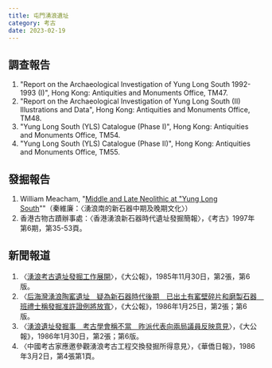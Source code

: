 ```yaml
---
title: 屯門湧浪遺址
category: 考古
date: 2023-02-19
---
```

## 調查報告
1. "Report on the Archaeological Investigation of Yung Long South 1992-1993 (I)", Hong Kong: Antiquities and Monuments Office, TM47.
2. "Report on the Archaeological Investigation of Yung Long South (II) Illustrations and Data", Hong Kong: Antiquities and Monuments Office, TM48.
3. "Yung Long South (YLS) Catalogue (Phase I)", Hong Kong: Antiquities and Monuments Office, TM54.
4. "Yung Long South (YLS) Catalogue (Phase II)", Hong Kong: Antiquities and Monuments Office, TM55.

## 發掘報告
1. William Meacham, "[Middle and Late Neolithic at "Yung Long South](https://www.lordwilson-heritagetrust.org.hk/filemanager/archive/project_doc/10-9/chp37.pdf)""（秦維廉：〈湧浪南的新石器中期及晚期文化〉）
2. 香港古物古蹟辦事處：〈香港湧浪新石器時代遺址發掘簡報〉，《考古》1997年第6期，第35-53頁。
## 新聞報道
1. 〈[湧浪考古遺址發掘工作展開](https://mmis.hkpl.gov.hk/coverpage/-/coverpage/view?_coverpage_WAR_mmisportalportlet_hsf=湧浪考古&_coverpage_WAR_mmisportalportlet_actual_q=%28%20verbatim_dc.collection%3A%28%22Old%5C%20HK%5C%20Newspapers%22%29%20%29%20AND+%28%20%28%20allTermsMandatory%3A%28true%29%20OR+all_dc.title%3A%28湧浪考古%29%20OR+all_dc.creator%3A%28湧浪考古%29%20OR+all_dc.contributor%3A%28湧浪考古%29%20OR+all_dc.subject%3A%28湧浪考古%29%20OR+fulltext%3A%28湧浪考古%29%20OR+all_dc.description%3A%28湧浪考古%29%20%29%20%29&_coverpage_WAR_mmisportalportlet_sort_field=score&p_r_p_-1078056564_c=QF757YsWv59H%2FuxqfBwEJDA8VxSv%2BVil&_coverpage_WAR_mmisportalportlet_o=0&_coverpage_WAR_mmisportalportlet_sort_order=desc)〉，《大公報》，1985年11月30日，第2張，第6版。
2. 〈[后海灣湧浪陶窰遺址　疑為新石器時代後期　已出土有窰壁碎片和磨製石器　班禮士稱發掘准許證例將放寬](https://mmis.hkpl.gov.hk/coverpage/-/coverpage/view?_coverpage_WAR_mmisportalportlet_hsf=湧浪&p_r_p_-1078056564_c=QF757YsWv59H%2FuxqfBwEJF42W70v1jGE&_coverpage_WAR_mmisportalportlet_o=5&_coverpage_WAR_mmisportalportlet_actual_q=%28%20verbatim_dc.collection%3A%28%22Old%5C%20HK%5C%20Newspapers%22%29%20%29%20AND+%28%20%28%20allTermsMandatory%3A%28true%29%20OR+all_dc.title%3A%28湧浪%29%20OR+all_dc.creator%3A%28湧浪%29%20OR+all_dc.contributor%3A%28湧浪%29%20OR+all_dc.subject%3A%28湧浪%29%20OR+fulltext%3A%28湧浪%29%20OR+all_dc.description%3A%28湧浪%29%20%29%20%29&_coverpage_WAR_mmisportalportlet_sort_order=desc&_coverpage_WAR_mmisportalportlet_sort_field=dc.publicationdate_bsort)〉，《大公報》，1986年1月25日，第2張；第6版。
3. 〈[湧浪遺址發掘事　考古學會稱不當　昨派代表向兩局議員反映意見](https://mmis.hkpl.gov.hk/coverpage/-/coverpage/view?_coverpage_WAR_mmisportalportlet_hsf=湧浪&p_r_p_-1078056564_c=QF757YsWv59H%2FuxqfBwEJPxdTBgTulR%2F&_coverpage_WAR_mmisportalportlet_o=4&_coverpage_WAR_mmisportalportlet_actual_q=%28%20verbatim_dc.collection%3A%28%22Old%5C%20HK%5C%20Newspapers%22%29%20%29%20AND+%28%20%28%20allTermsMandatory%3A%28true%29%20OR+all_dc.title%3A%28湧浪%29%20OR+all_dc.creator%3A%28湧浪%29%20OR+all_dc.contributor%3A%28湧浪%29%20OR+all_dc.subject%3A%28湧浪%29%20OR+fulltext%3A%28湧浪%29%20OR+all_dc.description%3A%28湧浪%29%20%29%20%29&_coverpage_WAR_mmisportalportlet_sort_order=desc&_coverpage_WAR_mmisportalportlet_sort_field=dc.publicationdate_bsort)〉，《大公報》，1986年1月30日，第2張；第6版。
4. 〈中國考古家應邀參觀湧浪考古工程交換發掘所得意見〉，《華僑日報》，1986年3月2日，第4張第1頁。